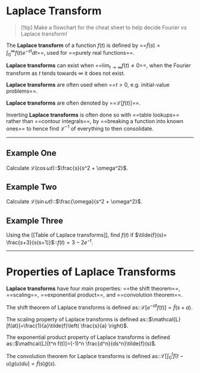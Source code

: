 # Laplace Transform

> [!tip] Make a flowchart for the cheat sheet to help decide Fourier vs Laplace transform!

The **Laplace transform** of a function $f(t)$ is defined by ==$\tilde{f}(s)=\int_{0}^{\infty}f(t)e^{ -st }dt$==, used for ==purely real functions==.

**Laplace transforms** can exist when ==$\lim_{ t \to \infty }f(t)\ne{0}$==, when the Fourier transform as $t$ tends towards $\infty$ it does not exist.

**Laplace transforms** are often used when ==$t>0$, e.g. initial-value problems==.

**Laplace transforms** are often denoted by ==$\mathcal{L}[f(t)]$==.

Inverting **Laplace transforms** is often done so with ==table lookups== rather than ==contour integrals==, by ==breaking a function into known ones== to hence find $\mathcal{L}^{-1}$ of everything to then consolidate.

---

## Example One

Calculate $\mathcal{L}(\cos \omega t)$::$\frac{s}{s^2 + \omega^2}$.

## Example Two

Calculate $\mathcal{L}(\sin \omega t)$::$\frac{\omega}{s^2 + \omega^2}$.

## Example Three

Using the [[Table of Laplace transforms]], find $f(t)$ if $\tilde{f}(s)= \frac{s+3}{s(s+1)}$::$f(t)=3-2e^{ -t }$.

---

# Properties of Laplace Transforms

**Laplace transforms** have four main properties: ==the shift theorem==, ==scaling==, ==exponential product==, and ==convolution theorem==.

The shift theorem of Laplace transforms is defined as::$\mathcal{L}[e^{ -at }f(t)]=\tilde{f}(s+a)$.

The scaling property of Laplace transforms is defined as::$\mathcal{L}[f(at)]=\frac{1}{a}\tilde{f}\left( \frac{s}{a} \right)$.

The exponential product property of Laplace transforms is defined as::$\mathcal{L}[t^n f(t)]=(-1)^n \frac{d^n}{ds^n}\tilde{f}(s)$.

The convolution theorem for Laplace transforms is defined as::$\mathcal{L}\left[ \int_{0}^{t}f(t-u)g(u)du \right]=\tilde{f}(s)\tilde{g}(s)$.
